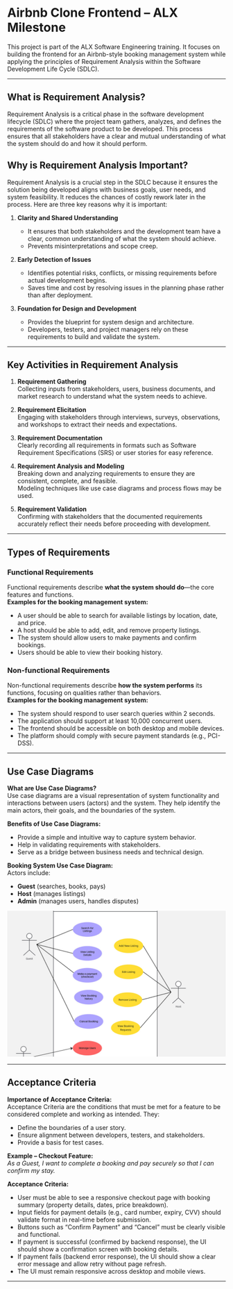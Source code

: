 
# Airbnb Clone Frontend – ALX Milestone

This project is part of the ALX Software Engineering training. It focuses on building the frontend for an Airbnb-style booking management system while applying the principles of Requirement Analysis within the Software Development Life Cycle (SDLC).

---

## What is Requirement Analysis?

Requirement Analysis is a critical phase in the software development lifecycle (SDLC) where the project team gathers, analyzes, and defines the requirements of the software product to be developed. This process ensures that all stakeholders have a clear and mutual understanding of what the system should do and how it should perform.


## Why is Requirement Analysis Important?

Requirement Analysis is a crucial step in the SDLC because it ensures the solution being developed aligns with business goals, user needs, and system feasibility. It reduces the chances of costly rework later in the process. Here are three key reasons why it is important:

1. **Clarity and Shared Understanding**  
   - It ensures that both stakeholders and the development team have a clear, common understanding of what the system should achieve.  
   - Prevents misinterpretations and scope creep.

2. **Early Detection of Issues**  
   - Identifies potential risks, conflicts, or missing requirements before actual development begins.  
   - Saves time and cost by resolving issues in the planning phase rather than after deployment.

3. **Foundation for Design and Development**  
   - Provides the blueprint for system design and architecture.  
   - Developers, testers, and project managers rely on these requirements to build and validate the system.

---

## Key Activities in Requirement Analysis

1. **Requirement Gathering**  
   Collecting inputs from stakeholders, users, business documents, and market research to understand what the system needs to achieve.

2. **Requirement Elicitation**  
   Engaging with stakeholders through interviews, surveys, observations, and workshops to extract their needs and expectations.

3. **Requirement Documentation**  
   Clearly recording all requirements in formats such as Software Requirement Specifications (SRS) or user stories for easy reference.

4. **Requirement Analysis and Modeling**  
   Breaking down and analyzing requirements to ensure they are consistent, complete, and feasible.  
   Modeling techniques like use case diagrams and process flows may be used.

5. **Requirement Validation**  
   Confirming with stakeholders that the documented requirements accurately reflect their needs before proceeding with development.

---

## Types of Requirements

### Functional Requirements
Functional requirements describe **what the system should do**—the core features and functions.  
**Examples for the booking management system:**
- A user should be able to search for available listings by location, date, and price.  
- A host should be able to add, edit, and remove property listings.  
- The system should allow users to make payments and confirm bookings.  
- Users should be able to view their booking history.

### Non-functional Requirements
Non-functional requirements describe **how the system performs** its functions, focusing on qualities rather than behaviors.  
**Examples for the booking management system:**
- The system should respond to user search queries within 2 seconds.  
- The application should support at least 10,000 concurrent users.  
- The frontend should be accessible on both desktop and mobile devices.  
- The platform should comply with secure payment standards (e.g., PCI-DSS).

---

## Use Case Diagrams

**What are Use Case Diagrams?**  
Use case diagrams are a visual representation of system functionality and interactions between users (actors) and the system. They help identify the main actors, their goals, and the boundaries of the system.

**Benefits of Use Case Diagrams:**
- Provide a simple and intuitive way to capture system behavior.  
- Help in validating requirements with stakeholders.  
- Serve as a bridge between business needs and technical design.

**Booking System Use Case Diagram:**  
Actors include:  
- **Guest** (searches, books, pays)  
- **Host** (manages listings)  
- **Admin** (manages users, handles disputes)  

![Booking System Use Case Diagram](./stayeasy-use-case-diagram.jpg)

---

## Acceptance Criteria

**Importance of Acceptance Criteria:**  
Acceptance Criteria are the conditions that must be met for a feature to be considered complete and working as intended. They:  
- Define the boundaries of a user story.  
- Ensure alignment between developers, testers, and stakeholders.  
- Provide a basis for test cases.

**Example – Checkout Feature:**  
*As a Guest, I want to complete a booking and pay securely so that I can confirm my stay.*  

**Acceptance Criteria:**  
- User must be able to see a responsive checkout page with booking summary (property details, dates, price breakdown).
- Input fields for payment details (e.g., card number, expiry, CVV) should validate format in real-time before submission.
- Buttons such as “Confirm Payment” and “Cancel” must be clearly visible and functional.
- If payment is successful (confirmed by backend response), the UI should show a confirmation screen with booking details.
- If payment fails (backend error response), the UI should show a clear error message and allow retry without page refresh.
- The UI must remain responsive across desktop and mobile views.
---

